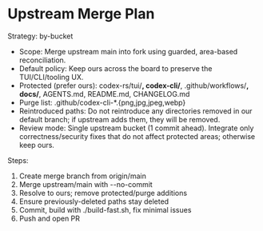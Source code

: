 # Upstream Merge Plan

Strategy: by-bucket

- Scope: Merge upstream main into fork using guarded, area-based reconciliation.
- Default policy: Keep ours across the board to preserve the TUI/CLI/tooling UX.
- Protected (prefer ours): codex-rs/tui/**, codex-cli/**, .github/workflows/**, docs/**, AGENTS.md, README.md, CHANGELOG.md
- Purge list: .github/codex-cli-*.{png,jpg,jpeg,webp}
- Reintroduced paths: Do not reintroduce any directories removed in our default branch; if upstream adds them, they will be removed.
- Review mode: Single upstream bucket (1 commit ahead). Integrate only correctness/security fixes that do not affect protected areas; otherwise keep ours.

Steps:
1) Create merge branch from origin/main
2) Merge upstream/main with --no-commit
3) Resolve to ours; remove protected/purge additions
4) Ensure previously-deleted paths stay deleted
5) Commit, build with ./build-fast.sh, fix minimal issues
6) Push and open PR
